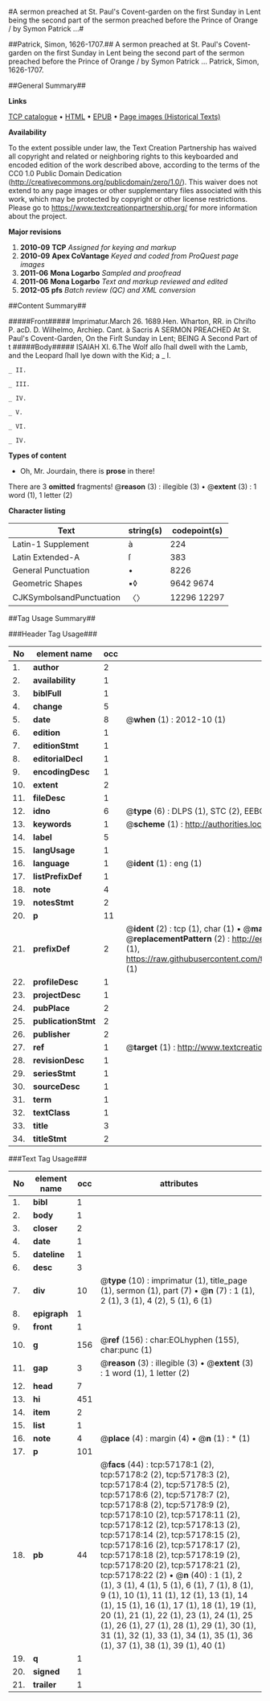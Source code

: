 #A sermon preached at St. Paul's Covent-garden on the first Sunday in Lent being the second part of the sermon preached before the Prince of Orange / by Symon Patrick ...#

##Patrick, Simon, 1626-1707.##
A sermon preached at St. Paul's Covent-garden on the first Sunday in Lent being the second part of the sermon preached before the Prince of Orange / by Symon Patrick ...
Patrick, Simon, 1626-1707.

##General Summary##

**Links**

[TCP catalogue](http://www.ota.ox.ac.uk/tcp/)  • 
[HTML](http://tei.it.ox.ac.uk/tcp/Texts-HTML/free/A56/A56704.html)  • 
[EPUB](http://tei.it.ox.ac.uk/tcp/Texts-EPUB/free/A56/A56704.epub) • 
[Page images (Historical Texts)](https://historicaltexts.jisc.ac.uk/eebo-12253066e)

**Availability**

To the extent possible under law, the Text Creation Partnership has waived all copyright and related or neighboring rights to this keyboarded and encoded edition of the work described above, according to the terms of the CC0 1.0 Public Domain Dedication (http://creativecommons.org/publicdomain/zero/1.0/). This waiver does not extend to any page images or other supplementary files associated with this work, which may be protected by copyright or other license restrictions. Please go to https://www.textcreationpartnership.org/ for more information about the project.

**Major revisions**

1. __2010-09__ __TCP__ *Assigned for keying and markup*
1. __2010-09__ __Apex CoVantage__ *Keyed and coded from ProQuest page images*
1. __2011-06__ __Mona Logarbo__ *Sampled and proofread*
1. __2011-06__ __Mona Logarbo__ *Text and markup reviewed and edited*
1. __2012-05__ __pfs__ *Batch review (QC) and XML conversion*

##Content Summary##

#####Front#####
Imprimatur.March 26. 1689.Hen. Wharton, RR. in Chriſto P. acD. D. Wilhelmo, Archiep. Cant. à Sacris A SERMON PREACHED At St. Paul's Covent-Garden, On the Firſt Sunday in Lent; BEING A Second Part of t
#####Body#####
ISAIAH XI. 6.The Wolf alſo ſhall dwell with the Lamb, and the Leopard ſhall lye down with the Kid; a
    _ I.

    _ II.

    _ III.

    _ IV.

    _ V.

    _ VI.

    _ IV.

**Types of content**

  * Oh, Mr. Jourdain, there is **prose** in there!

There are 3 **omitted** fragments! 
 @__reason__ (3) : illegible (3)  •  @__extent__ (3) : 1 word (1), 1 letter (2)

**Character listing**


|Text|string(s)|codepoint(s)|
|---|---|---|
|Latin-1 Supplement|à|224|
|Latin Extended-A|ſ|383|
|General Punctuation|•|8226|
|Geometric Shapes|▪◊|9642 9674|
|CJKSymbolsandPunctuation|〈〉|12296 12297|

##Tag Usage Summary##

###Header Tag Usage###

|No|element name|occ|attributes|
|---|---|---|---|
|1.|__author__|2||
|2.|__availability__|1||
|3.|__biblFull__|1||
|4.|__change__|5||
|5.|__date__|8| @__when__ (1) : 2012-10 (1)|
|6.|__edition__|1||
|7.|__editionStmt__|1||
|8.|__editorialDecl__|1||
|9.|__encodingDesc__|1||
|10.|__extent__|2||
|11.|__fileDesc__|1||
|12.|__idno__|6| @__type__ (6) : DLPS (1), STC (2), EEBO-CITATION (1), OCLC (1), VID (1)|
|13.|__keywords__|1| @__scheme__ (1) : http://authorities.loc.gov/ (1)|
|14.|__label__|5||
|15.|__langUsage__|1||
|16.|__language__|1| @__ident__ (1) : eng (1)|
|17.|__listPrefixDef__|1||
|18.|__note__|4||
|19.|__notesStmt__|2||
|20.|__p__|11||
|21.|__prefixDef__|2| @__ident__ (2) : tcp (1), char (1)  •  @__matchPattern__ (2) : ([0-9\-]+):([0-9IVX]+) (1), (.+) (1)  •  @__replacementPattern__ (2) : http://eebo.chadwyck.com/downloadtiff?vid=$1&page=$2 (1), https://raw.githubusercontent.com/textcreationpartnership/Texts/master/tcpchars.xml#$1 (1)|
|22.|__profileDesc__|1||
|23.|__projectDesc__|1||
|24.|__pubPlace__|2||
|25.|__publicationStmt__|2||
|26.|__publisher__|2||
|27.|__ref__|1| @__target__ (1) : http://www.textcreationpartnership.org/docs/. (1)|
|28.|__revisionDesc__|1||
|29.|__seriesStmt__|1||
|30.|__sourceDesc__|1||
|31.|__term__|1||
|32.|__textClass__|1||
|33.|__title__|3||
|34.|__titleStmt__|2||


###Text Tag Usage###

|No|element name|occ|attributes|
|---|---|---|---|
|1.|__bibl__|1||
|2.|__body__|1||
|3.|__closer__|2||
|4.|__date__|1||
|5.|__dateline__|1||
|6.|__desc__|3||
|7.|__div__|10| @__type__ (10) : imprimatur (1), title_page (1), sermon (1), part (7)  •  @__n__ (7) : 1 (1), 2 (1), 3 (1), 4 (2), 5 (1), 6 (1)|
|8.|__epigraph__|1||
|9.|__front__|1||
|10.|__g__|156| @__ref__ (156) : char:EOLhyphen (155), char:punc (1)|
|11.|__gap__|3| @__reason__ (3) : illegible (3)  •  @__extent__ (3) : 1 word (1), 1 letter (2)|
|12.|__head__|7||
|13.|__hi__|451||
|14.|__item__|2||
|15.|__list__|1||
|16.|__note__|4| @__place__ (4) : margin (4)  •  @__n__ (1) : * (1)|
|17.|__p__|101||
|18.|__pb__|44| @__facs__ (44) : tcp:57178:1 (2), tcp:57178:2 (2), tcp:57178:3 (2), tcp:57178:4 (2), tcp:57178:5 (2), tcp:57178:6 (2), tcp:57178:7 (2), tcp:57178:8 (2), tcp:57178:9 (2), tcp:57178:10 (2), tcp:57178:11 (2), tcp:57178:12 (2), tcp:57178:13 (2), tcp:57178:14 (2), tcp:57178:15 (2), tcp:57178:16 (2), tcp:57178:17 (2), tcp:57178:18 (2), tcp:57178:19 (2), tcp:57178:20 (2), tcp:57178:21 (2), tcp:57178:22 (2)  •  @__n__ (40) : 1 (1), 2 (1), 3 (1), 4 (1), 5 (1), 6 (1), 7 (1), 8 (1), 9 (1), 10 (1), 11 (1), 12 (1), 13 (1), 14 (1), 15 (1), 16 (1), 17 (1), 18 (1), 19 (1), 20 (1), 21 (1), 22 (1), 23 (1), 24 (1), 25 (1), 26 (1), 27 (1), 28 (1), 29 (1), 30 (1), 31 (1), 32 (1), 33 (1), 34 (1), 35 (1), 36 (1), 37 (1), 38 (1), 39 (1), 40 (1)|
|19.|__q__|1||
|20.|__signed__|1||
|21.|__trailer__|1||
